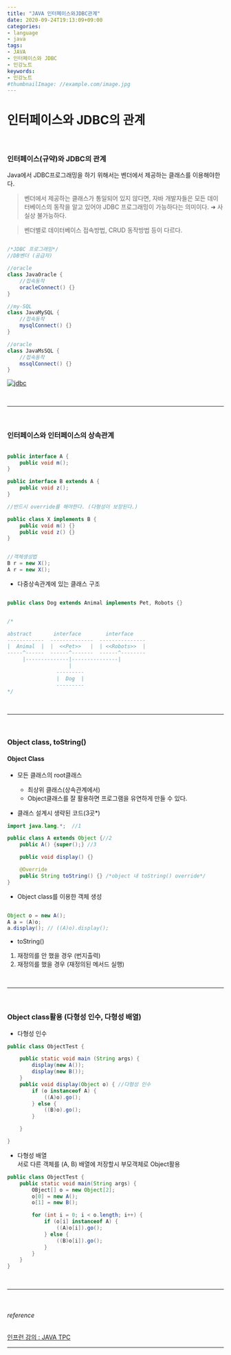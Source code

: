 ```yaml
---
title: "JAVA 인터페이스와JDBC관계"
date: 2020-09-24T19:13:09+09:00
categories:
- language
- java
tags:
- JAVA
- 인터페이스와 JDBC
- 인강노트
keywords:
- 인강노트
#thumbnailImage: //example.com/image.jpg
---
```


<!--more-->
# 인터페이스와 JDBC의 관계 

&nbsp;


### 인터페이스(규약)와 JDBC의 관계

Java에서 JDBC프로그래밍을 하기 위해서는 벤더에서 제공하는 클래스를 이용해야한다.   
> 벤더에서 제공하는 클래스가 통일되어 있지 않다면, 자바 개발자들은 모든 데이터베이스의 동작을 알고 있어야 JDBC 프로그래밍이 가능하다는 의미이다.  &#10140; 사실상 불가능하다.

> 벤더별로 데이터베이스 접속방법, CRUD 동작방법 등이 다르다.

```java

/*JDBC 프로그래밍*/
//DB벤더 (공급자)

//oracle
class JavaOracle {
    //접속동작
    oracleConnect() {}
}

//my-SQL
class JavaMySQL {
    //접속동작
    mysqlConnect() {}
}

//oracle
class JavaMsSQL {
    //접속동작
    mssqlConnect() {}
}
```


[![jdbc](https://user-images.githubusercontent.com/28701069/94134165-9d8f7800-fe9c-11ea-8103-2d5b3133321b.PNG)](https://user-images.githubusercontent.com/28701069/94134165-9d8f7800-fe9c-11ea-8103-2d5b3133321b.PNG)

&nbsp;

-----

&nbsp;


### 인터페이스와 인터페이스의 상속관계

```java

public interface A {
    public void m();
}

public interface B extends A {
    public void z();
}

//반드시 override를 해야한다. (다형성이 보장된다.)

public class X implements B {
    public void m() {}
    public void z() {}
}


//객체생성법
B r = new X();
A r = new X();

```

- 다중상속관계에 있는 클래스 구조

```java

public class Dog extends Animal implements Pet, Robots {}


/*

abstract       interface        interface
------------  --------------  ---------------
|  Animal  |  |  <<Pet>>   |  | <<Robots>>  |
-----^------  ------^-------  ------^--------
     |--------------|---------------|
                    |
                ---------
                |  Dog  |
                ---------
*/


```


&nbsp;

-----

&nbsp;


### Object class, toString()


#### Object Class
- 모든 클래스의 root클래스
    - 최상위 클래스(상속관계에서)
    - Object클래스를 잘 활용하면 프로그램을 유연하게 만들 수 있다.


- 클래스 설계시 생략된 코드(3곳*)

```java
import java.lang.*;  //1

public class A extends Object {//2
    public A() {super();} //3

    public void display() {}

    @Override
    public String toString() {} /*object 내 toString() override*/
}
```

- Object class를 이용한 객체 생성
```java

Object o = new A();
A a = (A)o;
a.display(); // ((A)o).display();
```

- toString()
1. 재정의를 안 했을 경우 (번지출력)
2. 재정의를 했을 경우 (재정의된 메서드 실행)

&nbsp;

-----

&nbsp;


### Object class활용 (다형성 인수, 다형성 배열)

- 다형성 인수
```java
public class ObjectTest {

    public static void main (String args) {
        display(new A());
        display(new B());
    }
    public void display(Object o) { //다형성 인수
        if (o instanceof A) {
            ((A)o).go();
        } else {
            ((B)o).go();
        }

    }

}
```


- 다형성 배열   
서로 다른 객체를 (A, B) 배열에 저장할시 부모객체로 Object활용
```java
public class ObjectTest {
    public static void main(String args) {
        OBject[] o = new Object[2];
        o[0] = new A();
        o[1] = new B();

        for (int i = 0; i < o.length; i++) {
            if (o[i] instanceof A) {
                ((A)o[i]).go();
            } else {
                ((B)o[i]).go();
            }
        }
    }
}
```


&nbsp;


-----

&nbsp;

###### reference
[인프런 강의 : JAVA TPC](https://www.inflearn.com/course/%EC%9E%90%EB%B0%94-%EC%9E%85%EB%AC%B8-%ED%94%84%EB%A1%9C%EA%B7%B8%EB%9E%98%EB%B0%8D/dashboard)


-----